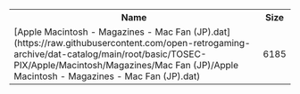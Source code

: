 <table>
<tr><th>Name</th><th>Size</th></tr>
<tr><td>
[Apple Macintosh - Magazines - Mac Fan (JP).dat](https://raw.githubusercontent.com/open-retrogaming-archive/dat-catalog/main/root/basic/TOSEC-PIX/Apple/Macintosh/Magazines/Mac Fan (JP)/Apple Macintosh - Magazines - Mac Fan (JP).dat)
</td><td>6185</td></tr>
</table>
